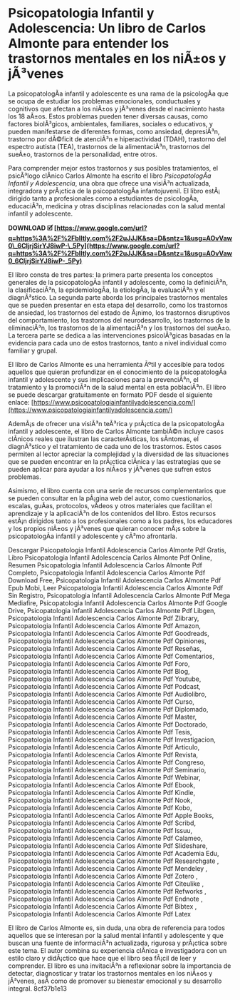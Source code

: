 
 
# Psicopatologia Infantil y Adolescencia: Un libro de Carlos Almonte para entender los trastornos mentales en los niÃ±os y jÃ³venes
 
La psicopatologÃ­a infantil y adolescente es una rama de la psicologÃ­a que se ocupa de estudiar los problemas emocionales, conductuales y cognitivos que afectan a los niÃ±os y jÃ³venes desde el nacimiento hasta los 18 aÃ±os. Estos problemas pueden tener diversas causas, como factores biolÃ³gicos, ambientales, familiares, sociales o educativos, y pueden manifestarse de diferentes formas, como ansiedad, depresiÃ³n, trastorno por dÃ©ficit de atenciÃ³n e hiperactividad (TDAH), trastorno del espectro autista (TEA), trastornos de la alimentaciÃ³n, trastornos del sueÃ±o, trastornos de la personalidad, entre otros.
 
Para comprender mejor estos trastornos y sus posibles tratamientos, el psicÃ³logo clÃ­nico Carlos Almonte ha escrito el libro *PsicopatologÃ­a Infantil y Adolescencia*, una obra que ofrece una visiÃ³n actualizada, integradora y prÃ¡ctica de la psicopatologÃ­a infantojuvenil. El libro estÃ¡ dirigido tanto a profesionales como a estudiantes de psicologÃ­a, educaciÃ³n, medicina y otras disciplinas relacionadas con la salud mental infantil y adolescente.
 
**DOWNLOAD 🗹 [https://www.google.com/url?q=https%3A%2F%2Fblltly.com%2F2uJJJK&sa=D&sntz=1&usg=AOvVaw0\_6CljrjSirYJ8iwP-\_5Py](https://www.google.com/url?q=https%3A%2F%2Fblltly.com%2F2uJJJK&sa=D&sntz=1&usg=AOvVaw0_6CljrjSirYJ8iwP-_5Py)**


 
El libro consta de tres partes: la primera parte presenta los conceptos generales de la psicopatologÃ­a infantil y adolescente, como la definiciÃ³n, la clasificaciÃ³n, la epidemiologÃ­a, la etiologÃ­a, la evaluaciÃ³n y el diagnÃ³stico. La segunda parte aborda los principales trastornos mentales que se pueden presentar en esta etapa del desarrollo, como los trastornos de ansiedad, los trastornos del estado de Ã¡nimo, los trastornos disruptivos del comportamiento, los trastornos del neurodesarrollo, los trastornos de la eliminaciÃ³n, los trastornos de la alimentaciÃ³n y los trastornos del sueÃ±o. La tercera parte se dedica a las intervenciones psicolÃ³gicas basadas en la evidencia para cada uno de estos trastornos, tanto a nivel individual como familiar y grupal.
 
El libro de Carlos Almonte es una herramienta Ãºtil y accesible para todos aquellos que quieran profundizar en el conocimiento de la psicopatologÃ­a infantil y adolescente y sus implicaciones para la prevenciÃ³n, el tratamiento y la promociÃ³n de la salud mental en esta poblaciÃ³n. El libro se puede descargar gratuitamente en formato PDF desde el siguiente enlace: [https://www.psicopatologiainfantilyadolescencia.com/](https://www.psicopatologiainfantilyadolescencia.com/)
  
AdemÃ¡s de ofrecer una visiÃ³n teÃ³rica y prÃ¡ctica de la psicopatologÃ­a infantil y adolescente, el libro de Carlos Almonte tambiÃ©n incluye casos clÃ­nicos reales que ilustran las caracterÃ­sticas, los sÃ­ntomas, el diagnÃ³stico y el tratamiento de cada uno de los trastornos. Estos casos permiten al lector apreciar la complejidad y la diversidad de las situaciones que se pueden encontrar en la prÃ¡ctica clÃ­nica y las estrategias que se pueden aplicar para ayudar a los niÃ±os y jÃ³venes que sufren estos problemas.
 
Asimismo, el libro cuenta con una serie de recursos complementarios que se pueden consultar en la pÃ¡gina web del autor, como cuestionarios, escalas, guÃ­as, protocolos, vÃ­deos y otros materiales que facilitan el aprendizaje y la aplicaciÃ³n de los contenidos del libro. Estos recursos estÃ¡n dirigidos tanto a los profesionales como a los padres, los educadores y los propios niÃ±os y jÃ³venes que quieran conocer mÃ¡s sobre la psicopatologÃ­a infantil y adolescente y cÃ³mo afrontarla.
 
Descargar Psicopatologia Infantil Adolescencia Carlos Almonte Pdf Gratis,  Libro Psicopatologia Infantil Adolescencia Carlos Almonte Pdf Online,  Resumen Psicopatologia Infantil Adolescencia Carlos Almonte Pdf Completo,  Psicopatologia Infantil Adolescencia Carlos Almonte Pdf Download Free,  Psicopatologia Infantil Adolescencia Carlos Almonte Pdf Epub Mobi,  Leer Psicopatologia Infantil Adolescencia Carlos Almonte Pdf Sin Registro,  Psicopatologia Infantil Adolescencia Carlos Almonte Pdf Mega Mediafire,  Psicopatologia Infantil Adolescencia Carlos Almonte Pdf Google Drive,  Psicopatologia Infantil Adolescencia Carlos Almonte Pdf Libgen,  Psicopatologia Infantil Adolescencia Carlos Almonte Pdf Zlibrary,  Psicopatologia Infantil Adolescencia Carlos Almonte Pdf Amazon,  Psicopatologia Infantil Adolescencia Carlos Almonte Pdf Goodreads,  Psicopatologia Infantil Adolescencia Carlos Almonte Pdf Opiniones,  Psicopatologia Infantil Adolescencia Carlos Almonte Pdf Reseñas,  Psicopatologia Infantil Adolescencia Carlos Almonte Pdf Comentarios,  Psicopatologia Infantil Adolescencia Carlos Almonte Pdf Foro,  Psicopatologia Infantil Adolescencia Carlos Almonte Pdf Blog,  Psicopatologia Infantil Adolescencia Carlos Almonte Pdf Youtube,  Psicopatologia Infantil Adolescencia Carlos Almonte Pdf Podcast,  Psicopatologia Infantil Adolescencia Carlos Almonte Pdf Audiolibro,  Psicopatologia Infantil Adolescencia Carlos Almonte Pdf Curso,  Psicopatologia Infantil Adolescencia Carlos Almonte Pdf Diplomado,  Psicopatologia Infantil Adolescencia Carlos Almonte Pdf Master,  Psicopatologia Infantil Adolescencia Carlos Almonte Pdf Doctorado,  Psicopatologia Infantil Adolescencia Carlos Almonte Pdf Tesis,  Psicopatologia Infantil Adolescencia Carlos Almonte Pdf Investigacion,  Psicopatologia Infantil Adolescencia Carlos Almonte Pdf Articulo,  Psicopatologia Infantil Adolescencia Carlos Almonte Pdf Revista,  Psicopatologia Infantil Adolescencia Carlos Almonte Pdf Congreso,  Psicopatologia Infantil Adolescencia Carlos Almonte Pdf Seminario,  Psicopatologia Infantil Adolescencia Carlos Almonte Pdf Webinar,  Psicopatologia Infantil Adolescencia Carlos Almonte Pdf Ebook,  Psicopatologia Infantil Adolescencia Carlos Almonte Pdf Kindle,  Psicopatologia Infantil Adolescencia Carlos Almonte Pdf Nook,  Psicopatologia Infantil Adolescencia Carlos Almonte Pdf Kobo,  Psicopatologia Infantil Adolescencia Carlos Almonte Pdf Apple Books,  Psicopatologia Infantil Adolescencia Carlos Almonte Pdf Scribd,  Psicopatologia Infantil Adolescencia Carlos Almonte Pdf Issuu,  Psicopatologia Infantil Adolescencia Carlos Almonte Pdf Calameo,  Psicopatologia Infantil Adolescencia Carlos Almonte Pdf Slideshare,  Psicopatologia Infantil Adolescencia Carlos Almonte Pdf Academia Edu,  Psicopatologia Infantil Adolescencia Carlos Almonte Pdf Researchgate ,  Psicopatologia Infantil Adolescencia Carlos Almonte Pdf Mendeley ,  Psicopatologia Infantil Adolescencia Carlos Almonte Pdf Zotero ,  Psicopatologia Infantil Adolescencia Carlos Almonte Pdf Citeulike ,  Psicopatologia Infantil Adolescencia Carlos Almonte Pdf Refworks ,  Psicopatologia Infantil Adolescencia Carlos Almonte Pdf Endnote ,  Psicopatologia Infantil Adolescencia Carlos Almonte Pdf Bibtex ,  Psicopatologia Infantil Adolescencia Carlos Almonte Pdf Latex
 
El libro de Carlos Almonte es, sin duda, una obra de referencia para todos aquellos que se interesan por la salud mental infantil y adolescente y que buscan una fuente de informaciÃ³n actualizada, rigurosa y prÃ¡ctica sobre este tema. El autor combina su experiencia clÃ­nica e investigadora con un estilo claro y didÃ¡ctico que hace que el libro sea fÃ¡cil de leer y comprender. El libro es una invitaciÃ³n a reflexionar sobre la importancia de detectar, diagnosticar y tratar los trastornos mentales en los niÃ±os y jÃ³venes, asÃ­ como de promover su bienestar emocional y su desarrollo integral.
 8cf37b1e13
 
